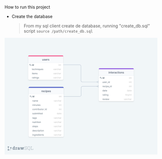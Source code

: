How to run this project

- Create the database
  > From my sql client create de database, running "create_db.sql" script
  > `source /path/create_db.sql`

![sql diagram](sql_diagram.png "SQL Diagram")
